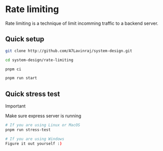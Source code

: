 # Rate limiting

Rate limiting is a technique of limit incomming traffic to a backend server.

## Quick setup

```sh
git clone http://github.com/A7Lavinraj/system-design.git

cd system-design/rate-limiting

pnpm ci

pnpm run start
```

## Quick stress test

> [!IMPORTANT]
> Make sure express server is running

```sh
# If you are using Linux or MacOS
pnpm run stress-test

# If you are using Windows
Figure it out yourself :)
```
